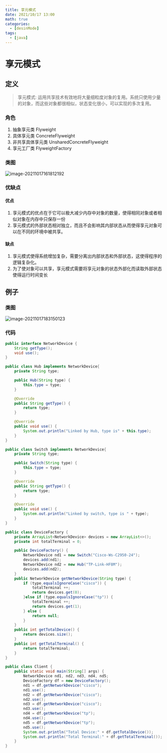 ```yaml
---
title: 享元模式
date: 2021/10/17 13:00
math: true
categories:
  - [desinMode]
tags:
  - [java]
---
```


# 享元模式

## 定义

> 享元模式: 运用共享技术有效地将大量细粒度对象的复用。系统只使用少量的对象，而这些对象都很相似，状态变化很小，可以实现的多次复用。

### 角色

1. 抽象享元类 Flyweight
2. 具体享元类 ConcreteFlyweight
3. 非共享具体享元类 UnsharedConcreteFlyweight
4. 享元工厂类 FlyweightFactory

### 类图

![image-20211017161812192](https://fastly.jsdelivr.net/gh/xiaou66/picture@master/image/1634458693481image-20211017161812192.png)

### 优缺点

#### 优点

1. 享元模式的优点在于它可以极大减少内存中对象的数量，使得相同对象或者相似对象在内存中只保存一份
2. 享元模式的外部状态相对独立，而且不会影响其内部状态从而使得享元对象可以在不同的环境中被共享。

#### 缺点

1. 享元模式使得系统增加复杂，需要分离出内部状态和外部状态，这使得程序的逻辑复杂化。
2. 为了使对象可以共享，享元模式需要将享元对象的状态外部化而读取外部状态使得运行时间变长

## 例子

### 类图

![image-20211017183150123](https://fastly.jsdelivr.net/gh/xiaou66/picture@master/image/1634466726854image-20211017183150123.png)

### 代码

```java NetworkDevice.java
public interface NetworkDevice {
    String getType();
    void use();
}
```

```java Hub.java
public class Hub implements NetworkDevice{
    private String type;

    public Hub(String type) {
        this.type = type;
    }

    @Override
    public String getType() {
        return type;
    }

    @Override
    public void use() {
        System.out.println("Linked by Hub, type is" + this.type);
    }
}
```

```java Switch.java
public class Switch implements NetworkDevice{
    private String type;

    public Switch(String type) {
        this.type = type;
    }

    @Override
    public String getType() {
        return type;
    }

    @Override
    public void use() {
        System.out.println("Linked by switch, type is " + type);
    }
}
```

``` java DeviceFactory.java
public class DeviceFactory {
    private ArrayList<NetworkDevice> devices = new ArrayList<>();
    private int totalTerminal = 0;

    public DeviceFactory() {
        NetworkDevice nd1 = new Switch("Cisco-Ws-C2950-24");
        devices.add(nd1);
        NetworkDevice nd2 = new Hub("TP-Link-HF8M");
        devices.add(nd2);
    }
    public NetworkDevice getNetworkDevice(String type) {
        if (type.equalsIgnoreCase("cisco")) {
            totalTerminal ++;
            return devices.get(0);
        }else if (type.equalsIgnoreCase("tp")) {
            totalTerminal ++;
            return devices.get(1);
        } else {
            return null;
        }
    }
    public int getTotalDevice() {
        return devices.size();
    }
    public int getTotalTerminal() {
        return totalTerminal;
    }
}
```

```java Client.java
public class Client {
    public static void main(String[] args) {
        NetworkDevice nd1, nd2, nd3, nd4, nd5;
        DeviceFactory df = new DeviceFactory();
        nd1 = df.getNetworkDevice("cisco");
        nd1.use();
        nd2 = df.getNetworkDevice("cisco");
        nd2.use();
        nd3 = df.getNetworkDevice("cisco");
        nd3.use();
        nd4 = df.getNetworkDevice("tp");
        nd4.use();
        nd5 = df.getNetworkDevice("tp");
        nd5.use();
        System.out.println("Total Device:" + df.getTotalDevice());
        System.out.println("Total Terminal:" + df.getTotalTerminal());
    }
}
```

